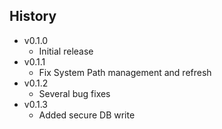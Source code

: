 ## History
- v0.1.0
    - Initial release
- v0.1.1
    - Fix System Path management and refresh
- v0.1.2
    - Several bug fixes
- v0.1.3
    - Added secure DB write
